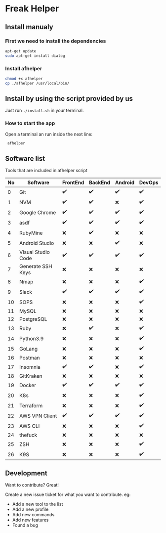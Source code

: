 # Freak Helper

## Install manualy

### First we need to install the dependencies

```sh
apt-get update 
sudo apt-get install dialog
```

### Install afhelper

```sh
chmod +x afhelper
cp ./afhelper /usr/local/bin/
``` 

## Install by using the script provided by us

Just run `./install.sh` in your terminal.

### How to start the app

Open a terminal an run inside the next line:

```sh
 afhelper
```

## Software list

Tools that are included in afhelper script

| No | Software | FrontEnd | BackEnd | Android | DevOps |
| -- | ------ | ------ | ------ | ------ | ------ |
| 0 | Git                | :heavy_check_mark: | :heavy_check_mark: | :heavy_check_mark: | :heavy_check_mark: |
| 1 | NVM                | :heavy_check_mark: | :heavy_check_mark: | :x: | :heavy_check_mark: |
| 2 | Google Chrome      | :heavy_check_mark: | :heavy_check_mark: | :heavy_check_mark: | :heavy_check_mark: |
| 3 | asdf               | :heavy_check_mark: | :heavy_check_mark: | :heavy_check_mark: | :heavy_check_mark: |
| 4 | RubyMine           | :x: | :heavy_check_mark: | :x: | :x: |
| 5 | Android Studio     | :x: | :x: | :heavy_check_mark: | :x: |
| 6 | Visual Studio Code | :heavy_check_mark: | :heavy_check_mark: | :heavy_check_mark: | :heavy_check_mark: |
| 7 | Generate SSH Keys  | :x: | :x: | :x: | :x: |
| 8 | Nmap               | :x: | :x: | :x: | :heavy_check_mark: |
| 9 | Slack              | :heavy_check_mark: | :heavy_check_mark: | :heavy_check_mark: | :heavy_check_mark: |
| 10 | SOPS                | :x: | :x: | :x: | :heavy_check_mark: |
| 11 | MySQL              | :x: | :x: | :x: | :x: |
| 12 | PostgreSQL         | :x: | :x: | :x: | :x: |
| 13 | Ruby               | :x: | :heavy_check_mark: | :x: | :heavy_check_mark: |
| 14 | Python3.9          | :x: | :x: | :x: | :heavy_check_mark: |
| 15 | GoLang             | :x: | :x: | :x: | :heavy_check_mark: |
| 16 | Postman            | :x: | :x: | :x: | :x: |
| 17 | Insomnia           | :heavy_check_mark: | :heavy_check_mark: | :x: | :heavy_check_mark: |
| 18 | GitKraken          | :x: | :x: | :x: | :x: |
| 19 | Docker             | :heavy_check_mark: | :heavy_check_mark: | :heavy_check_mark: | :heavy_check_mark: |
| 20 | K8s                | :x: | :x: | :x: | :heavy_check_mark: |
| 21 | Terraform          | :x: | :x: | :x: | :heavy_check_mark: |
| 22 | AWS VPN Client     | :heavy_check_mark: | :heavy_check_mark: | :heavy_check_mark: | :heavy_check_mark: |
| 23 | AWS CLI            | :x: | :x: | :x: | :heavy_check_mark: |
| 24 | thefuck            | :x: | :x: | :x: | :x: |
| 25 | ZSH               | :x: | :x: | :x: | :heavy_check_mark: |
| 26 | K9S                | :x: | :x: | :x: | :heavy_check_mark: |

## Development

Want to contribute? Great!

Create a new issue ticket for what you want to contribute.
eg:
- Add a new tool to the list
- Add a new profile
- Add new commands
- Add new features
- Found a bug
